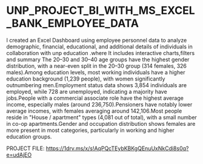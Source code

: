 # UNP_PROJECT_BI_WITH_MS_EXCEL_BANK_EMPLOYEE_DATA


I created an Excel Dashboard using employee personnel data to analyze demographic, financial, educational, and additional details of individuals in collaboration with unp education .where It includes interactive charts,filters and summary
The 20–30 and 30–40 age groups have the highest gender distribution, with a near-even split in the 20–30 group (314 females, 326 males).Among education levels, most working individuals have a higher education background (1,239 people), with women significantly outnumbering men.Employment status data shows 3,854 individuals are employed, while 728 are unemployed, indicating a majority have jobs.People with a commercial associate role have the highest average income, especially males (around 236,750).Pensioners have notably lower average incomes, with females averaging around 142,106.Most people reside in "House / apartment" types (4,081 out of total), with a small number in co-op apartments.Gender and occupation distribution shows females are more present in most categories, particularly in working and higher education groups.

PROJECT FILE: https://1drv.ms/x/s!AqPQcTEybKBKgQEnuUxNkCdi8s0q?e=udAjEO




